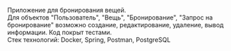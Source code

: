 Приложение для бронирования вещей.  
Для объектов "Пользователь", "Вещь", "Бронирование", "Запрос на бронирование" возможно создание, редактирование, удаление, вывод информации. Код покрыт тестами.  
Стек технологий: Docker, Spring, Postman, PostgreSQL  

